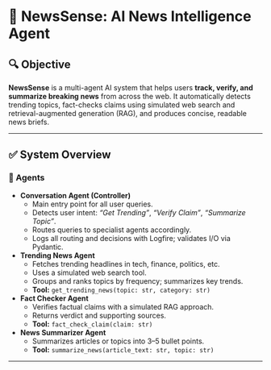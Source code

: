 <!DOCTYPE html>
<html lang="en">

<body>

<h1>📰 NewsSense: AI News Intelligence Agent</h1>

<h2>🔍 Objective</h2>
<p>
  <b>NewsSense</b> is a multi-agent AI system that helps users <b>track, verify, and summarize breaking news</b> from across the web.
  It automatically detects trending topics, fact-checks claims using simulated web search and retrieval-augmented generation (RAG), and produces concise, readable news briefs.
</p>

<hr>

<h2>✅ System Overview</h2>

<h3>🤖 Agents</h3>
<ul>
  <li>
    <b>Conversation Agent (Controller)</b>
    <ul>
      <li>Main entry point for all user queries.</li>
      <li>Detects user intent: <i>“Get Trending”</i>, <i>“Verify Claim”</i>, <i>“Summarize Topic”</i>.</li>
      <li>Routes queries to specialist agents accordingly.</li>
      <li>Logs all routing and decisions with Logfire; validates I/O via Pydantic.</li>
    </ul>
  </li>
  <li>
    <b>Trending News Agent</b>
    <ul>
      <li>Fetches trending headlines in tech, finance, politics, etc.</li>
      <li>Uses a simulated web search tool.</li>
      <li>Groups and ranks topics by frequency; summarizes key trends.</li>
      <li><b>Tool:</b> <code>get_trending_news(topic: str, category: str)</code></li>
    </ul>
  </li>
  <li>
    <b>Fact Checker Agent</b>
    <ul>
      <li>Verifies factual claims with a simulated RAG approach.</li>
      <li>Returns verdict and supporting sources.</li>
      <li><b>Tool:</b> <code>fact_check_claim(claim: str)</code></li>
    </ul>
  </li>
  <li>
    <b>News Summarizer Agent</b>
    <ul>
      <li>Summarizes articles or topics into 3–5 bullet points.</li>
      <li><b>Tool:</b> <code>summarize_news(article_text: str, topic: str)</code></li>
    </ul>
  </li>
</ul>

<hr>

</body>
</html>
